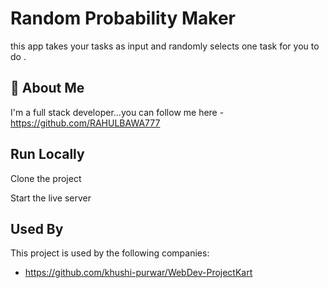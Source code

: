 
#  Random Probability Maker
this app takes your tasks as input and randomly selects one task for you to do .

## 🚀 About Me
I'm a full stack developer...you can follow me here -https://github.com/RAHULBAWA777


## Run Locally

Clone the project


Start the live server


## Used By

This project is used by the following companies:

- https://github.com/khushi-purwar/WebDev-ProjectKart
